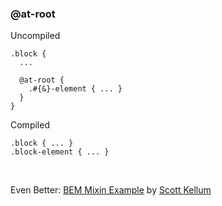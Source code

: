 ### @at-root

Uncompiled

<pre><code>.block {
  ...

  @at-root {
    .#{&}-element { ... }
  }
}</code></pre>

Compiled

<pre><code>.block { ... }
.block-element { ... }</code></pre>

<br />

Even Better: [BEM Mixin Example](http://sassmeister.com/gist/6994632) by [Scott Kellum](https://twitter.com/scottkellum)
